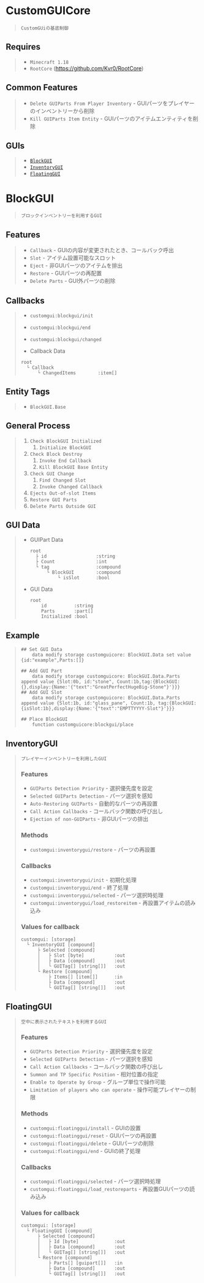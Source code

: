 # CustomGUICore 
>     CustomGUiの基底制御

## Requires
> * `Minecraft 1.18`
> * `RootCore` (https://github.com/Kvr0/RootCore)

## Common Features
> * `Delete GUIParts From Player Inventory` - GUIパーツをプレイヤーのインベントリーから削除
> * `Kill GUIParts Item Entity` - GUIパーツのアイテムエンティティを削除

## GUIs
> * [`BlockGUI`](#BlockGUI)  
> * [`InventoryGUI`](#InventoryGUI)  
> * [`FloatingGUI`](#FloatingGUI)  

# BlockGUI
>     ブロックインベントリーを利用するGUI
## Features
> * `Callback` - GUIの内容が変更されたとき、コールバック呼出
> * `Slot` - アイテム設置可能なスロット
> * `Eject` - 非GUIパーツのアイテムを排出
> * `Restore` - GUIパーツの再配置
> * `Delete Parts` - GUI外パーツの削除
## Callbacks
> * `customgui:blockgui/init`
> * `customgui:blockgui/end`
> * `customgui:blockgui/changed`
> 
> * Callback Data
> ```
> root
>   └ Callback
>       └ ChangedItems        :item[]
> ```
## Entity Tags
> * `BlockGUI.Base`
## General Process
> 1. `Check BlockGUI Initialized`
>     1. `Initialize BlockGUI`
> 1. `Check Block Destroy`
>     1. `Invoke End Callback`
>     1. `Kill BlockGUI Base Entity`
> 1. `Check GUI Change`
>     1. `Find Changed Slot`
>     1. `Invoke Changed Callback`
> 1. `Ejects Out-of-slot Items`
> 1. `Restore GUI Parts`
> 1. `Delete Parts Outside GUI`
## GUI Data
> * GUIPart Data
>   ```
>   root
>     ├ id                  :string
>     ├ Count               :int
>     └ tag                 :compound
>         └ BlockGUI        :compound
>             └ isSlot      :bool
>   ```
> * GUI Data
>   ```
>   root
>       id          :string
>       Parts       :part[]
>       Initialized :bool
>   ```
## Example
> ```
> ## Set GUI Data
>     data modify storage customguicore: BlockGUI.Data set value {id:"example",Parts:[]}
> 
> ## Add GUI Part
>     data modify storage customguicore: BlockGUI.Data.Parts append value {Slot:0b, id:"stone", Count:1b,tag:{BlockGUI:{},display:{Name:'{"text":"GreatPerfectHugeBig-Stone"}'}}}
> ## Add GUI Slot
>     data modify storage customguicore: BlockGUI.Data.Parts append value {Slot:1b, id:"glass_pane", Count:1b, tag:{BlockGUI:{isSlot:1b},display:{Name:'{"text":"EMPTTYYYY-Slot"}'}}}
> 
> ## Place BlockGUI
>     function customguicore:blockgui/place
> ```

## InventoryGUI
>     プレイヤーインベントリーを利用したGUI
> ### __Features__
> * `GUIParts Detection Priority` - 選択優先度を設定
> * `Selected GUIParts Detection` - パーツ選択を感知
> * `Auto-Restoring GUIParts` - 自動的なパーツの再設置
> * `Call Action Callbacks` - コールバック関数の呼び出し
> * `Ejection of non-GUIParts` - 非GUIパーツの排出
> ### __Methods__
> * `customgui:inventorygui/restore` - パーツの再設置
> ### __Callbacks__
> * `customgui:inventorygui/init` - 初期化処理
> * `customgui:inventorygui/end` - 終了処理
> * `customgui:inventorygui/selected` - パーツ選択時処理
> * `customgui:inventorygui/load_restoreitem` - 再設置アイテムの読み込み
> ### __Values for callback__
> ```
> customgui: [storage]
>   └ InventoryGUI [compound]
>       ├ Selected [compound]
>       │   ├ Slot [byte]           :out
>       │   ├ Data [compound]       :out
>       │   └ GUITag[] [string[]]   :out
>       └ Restore [compound]
>           ├ Items[] [item[]]      :in
>           ├ Data [compound]       :out
>           └ GUITag[] [string[]]   :out
> ```

## FloatingGUI
>     空中に表示されたテキストを利用するGUI
> ### __Features__
> * `GUIParts Detection Priority` - 選択優先度を設定
> * `Selected GUIParts Detection` - パーツ選択を感知
> * `Call Action Callbacks` - コールバック関数の呼び出し
> * `Summon and TP Specific Position` - 相対位置の指定
> * `Enable to Operate by Group` - グループ単位で操作可能
> * `Limitation of players who can operate` - 操作可能プレイヤーの制限
> ### __Methods__
> * `customgui:floatinggui/install` - GUIの設置
> * `customgui:floatinggui/reset` - GUIパーツの再設置
> * `customgui:floatinggui/delete` - GUIパーツの削除
> * `customgui:floatinggui/end` - GUIの終了処理
> ### __Callbacks__
> * `customgui:floatinggui/selected` - パーツ選択時処理
> * `customgui:floatinggui/load_restoreparts` - 再設置GUIパーツの読み込み
> ### __Values for callback__
> ```
> customgui: [storage]
>   └ FloatingGUI [compound]
>       ├ Selected [compound]
>       │   ├ Id [byte]             :out
>       │   ├ Data [compound]       :out
>       │   └ GUITag[] [string[]]   :out
>       └ Restore [compound]
>           ├ Parts[] [guipart[]]   :in
>           ├ Data [compound]       :out
>           └ GUITag[] [string[]]   :out
> ```

